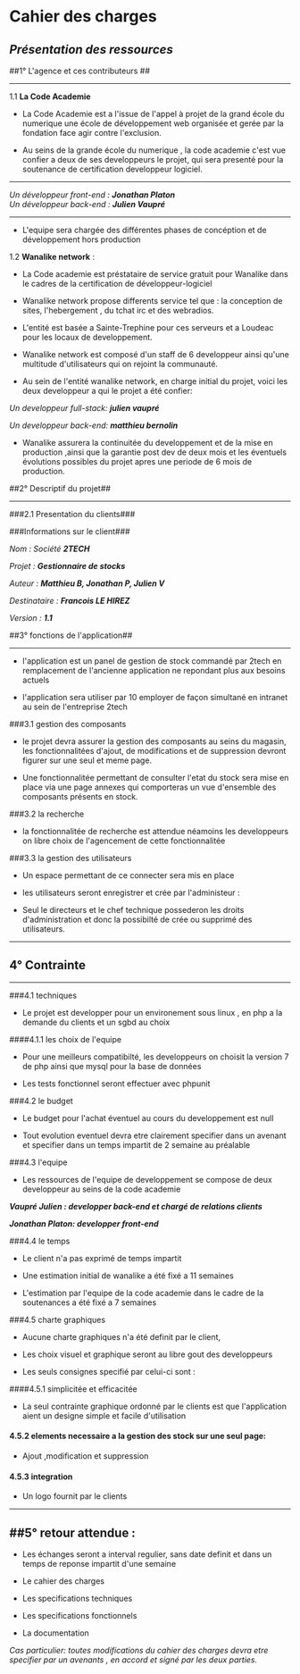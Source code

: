
	
# Cahier des charges # 
	
## _Présentation des ressources_ ##

##1° L'agence  et ces contributeurs ## 

----

1.1 **La Code Academie** 

* La Code Academie est a l'issue de l'appel à projet de la grand école du numerique une école de développement web organisée et gerée par la fondation face agir contre l'exclusion. 
			
* Au seins de la grande école du numerique , la code academie c'est vue confier a deux de ses developpeurs le projet, qui sera presenté pour la soutenance de certification developpeur logiciel.
		
----
_Un développeur front-end : **Jonathan Platon**_  
_Un développeur back-end :  **Julien  Vaupré**_

---		
* L'equipe sera chargée des différentes phases de concéption et de développement hors production
		
			
1.2 **Wanalike network** :

* La Code academie est préstataire de service gratuit pour Wanalike dans le cadres de la certification de développeur-logiciel 

* Wanalike network propose differents service tel que :  la conception de sites, l'hebergement , du tchat irc  et des webradios. 
 
* L'entité est basée a Sainte-Trephine pour ces serveurs et a Loudeac pour les locaux de developpement.   
			
* Wanalike network est composé d'un staff de 6 developpeur ainsi qu'une multitude d'utilisateurs qui on rejoint la communauté.

* Au sein de l'entité wanalike network, en charge initial du projet, voici les deux developpeur a qui le projet a été confier:  

_Un developpeur full-stack: **julien vaupré**_ 

_Un developpeur  back-end: **matthieu bernolin**_ 
			
* Wanalike assurera la continuitée du developpement et de la mise en production ,ainsi que la garantie post dev de deux mois et les éventuels évolutions possibles du projet apres une periode de 6 mois de production.									


##2° Descriptif du projet## 

---

###2.1 Presentation du clients### 

###Informations sur le client###

_Nom : Société **2TECH**_ 

_Projet : **Gestionnaire de stocks**_ 

_Auteur : **Matthieu B, Jonathan P, Julien V**_

_Destinataire : **Francois LE HIREZ**_  
					
_Version : **1.1**_ 
				
	
##3° fonctions de l'application## 

---

* l'application est un panel de gestion de stock commandé par 2tech en remplacement de l'ancienne application ne repondant plus aux besoins actuels

* l'application sera utiliser par 10 employer de façon simultané en intranet au sein de l'entreprise 2tech

###3.1 gestion des composants 

* le projet devra assurer la gestion des composants au seins du magasin, les fonctionnalitées d'ajout, de modifications et de suppression devront figurer sur une seul et meme page.

* Une fonctionnalitée permettant de consulter l'etat du stock sera mise en place via une page annexes qui comporteras un vue d'ensemble des composants présents en stock.

###3.2 la recherche
	
* la fonctionnalitée de recherche est attendue néamoins les developpeurs on libre choix de l'agencement de	cette fonctionnalitée 
			

###3.3 la gestion des utilisateurs

* Un espace permettant de ce connecter sera mis en place 

* les utilisateurs seront enregistrer et crée par l'administeur :

* Seul le directeurs et le chef technique possederon les droits d'administration et donc la possibilté de crée ou supprimé des utilisateurs. 

---
## 4° Contrainte
---
###4.1 techniques
		
* Le projet est developper pour un environement sous linux , en php a la demande du clients et un sgbd au choix
		
####4.1.1 les choix de l'equipe 


* Pour une meilleurs compatibilté, les developpeurs on choisit la version 7 de php ainsi que mysql pour la base de données 	

* Les tests fonctionnel seront effectuer avec phpunit 

###4.2 le budget 
		
* Le budget pour l'achat éventuel au cours du developpement est null 

* Tout evolution eventuel devra etre clairement specifier dans un avenant et specifier dans un temps impartit de 2 semaine au préalable 			

###4.3 l'equipe
		
* Les ressources de l'equipe de developpement se compose de deux developpeur au seins de la code academie


**_Vaupré Julien : developper back-end et chargé de relations clients_** 

**_Jonathan Platon: developper front-end_**
			
###4.4 le temps 
		
* Le client n'a pas exprimé de temps impartit 

* Une estimation initial de wanalike a été fixé a 11 semaines

* L'estimation par l'equipe de la code academie dans le cadre de la soutenances a été fixé a 7 semaines 
		

		
		
###4.5 charte graphiques


* Aucune charte graphiques n'a été definit par le client,

* Les choix visuel et graphique seront au libre gout des developpeurs 
			
* Les seuls consignes specifié par celui-ci sont :


####4.5.1 simplicitée et efficacitée 
		

* La seul contrainte graphique ordonné par le clients est que l'application aient un designe simple et facile d'utilisation


#### 4.5.2 elements necessaire a la gestion des stock sur une seul page: 
		
* Ajout ,modification et suppression 
#### 4.5.3 integration 
* Un logo fournit par le clients 		

---
##5° retour attendue :
---

* Les échanges seront a interval regulier, sans date definit et dans un temps de reponse impartit d'une semaine

* Le cahier des charges 

* Les specifications techniques

* Les specifications fonctionnels

* La documentation


_Cas particulier: toutes modifications du cahier des charges devra etre specifier par un avenants , en accord et signé par les deux parties._

	


